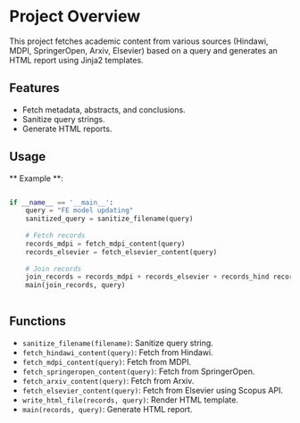 # Project Overview

This project fetches academic content from various sources (Hindawi, MDPI, SpringerOpen, Arxiv, Elsevier) based on a query and generates an HTML report using Jinja2 templates.

## Features

- Fetch metadata, abstracts, and conclusions.
- Sanitize query strings.
- Generate HTML reports.

## Usage

** Example **:
```python

if __name__ == '__main__':
    query = "FE model updating"
    sanitized_query = sanitize_filename(query)
    
    # Fetch records
    records_mdpi = fetch_mdpi_content(query)
    records_elsevier = fetch_elsevier_content(query)
    
    # Join records
    join_records = records_mdpi + records_elsevier + records_hind records_spring + records_arvix
    main(join_records, query)
    
```

## Functions

- `sanitize_filename(filename)`: Sanitize query string.
- `fetch_hindawi_content(query)`: Fetch from Hindawi.
- `fetch_mdpi_content(query)`: Fetch from MDPI.
- `fetch_springeropen_content(query)`: Fetch from SpringerOpen.
- `fetch_arxiv_content(query)`: Fetch from Arxiv.
- `fetch_elsevier_content(query)`: Fetch from Elsevier using Scopus API.
- `write_html_file(records, query)`: Render HTML template.
- `main(records, query)`: Generate HTML report.